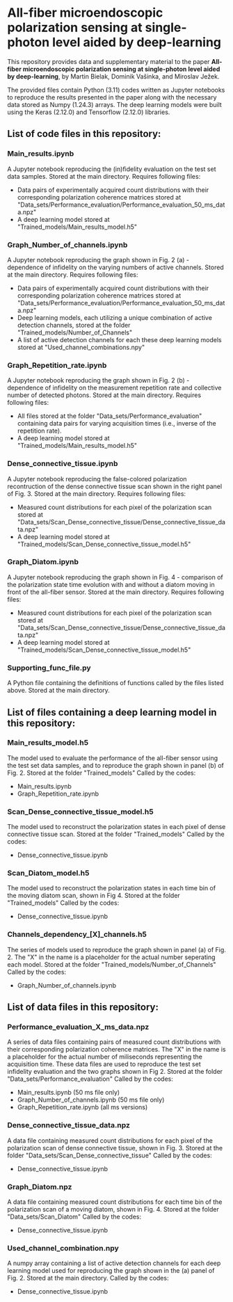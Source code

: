 # All-fiber microendoscopic polarization sensing at single-photon level aided by deep-learning

This repository provides data and supplementary material to the paper **All-fiber microendoscopic polarization sensing at single-photon level aided by deep-learning**, by Martin Bielak, Dominik Vašinka, and Miroslav Ježek.

The provided files contain Python (3.11) codes written as Jupyter notebooks to reproduce the results presented in the paper along with the necessary data stored as Numpy (1.24.3) arrays. The deep learning models were built using the Keras (2.12.0) and Tensorflow (2.12.0) libraries.

## List of code files in this repository:
### Main_results.ipynb
A Jupyter notebook reproducing the (in)fidelity evaluation on the test set data samples.
Stored at the main directory.
Requires following files:
- Data pairs of experimentally acquired count distributions with their corresponding polarization coherence matrices stored at "Data_sets/Performance_evaluation/Performance_evaluation_50_ms_data.npz"
- A deep learning model stored at "Trained_models/Main_results_model.h5"

### Graph_Number_of_channels.ipynb
A Jupyter notebook reproducing the graph shown in Fig. 2 (a) - dependence of infidelity on the varying numbers of active channels.
Stored at the main directory.
Requires following files:
- Data pairs of experimentally acquired count distributions with their corresponding polarization coherence matrices stored at "Data_sets/Performance_evaluation/Performance_evaluation_50_ms_data.npz"
- Deep learning models, each utilizing a unique combination of active detection channels, stored at the folder "Trained_models/Number_of_Channels"
- A list of active detection channels for each these deep learning models stored at "Used_channel_combinations.npy"

### Graph_Repetition_rate.ipynb
A Jupyter notebook reproducing the graph shown in Fig. 2 (b) - dependence of infidelity on the measurement repetition rate and collective number of detected photons.
Stored at the main directory.
Requires following files:
- All files stored at the folder "Data_sets/Performance_evaluation" containing data pairs for varying acquisition times (i.e., inverse of the repetition rate).
- A deep learning model stored at "Trained_models/Main_results_model.h5"

### Dense_connective_tissue.ipynb
A Jupyter notebook reproducing the false-colored polarization recontruction of the dense connective tissue scan shown in the right panel of Fig. 3.
Stored at the main directory.
Requires following files:
- Measured count distributions for each pixel of the polarization scan stored at "Data_sets/Scan_Dense_connective_tissue/Dense_connective_tissue_data.npz"
- A deep learning model stored at "Trained_models/Scan_Dense_connective_tissue_model.h5"

### Graph_Diatom.ipynb
A Jupyter notebook reproducing the graph shown in Fig. 4 - comparison of the polarization state time evolution with and without a diatom moving in front of the all-fiber sensor.
Stored at the main directory.
Requires following files:
- Measured count distributions for each pixel of the polarization scan stored at "Data_sets/Scan_Dense_connective_tissue/Dense_connective_tissue_data.npz"
- A deep learning model stored at "Trained_models/Scan_Dense_connective_tissue_model.h5"

### Supporting_func_file.py
A Python file containing the definitions of functions called by the files listed above.
Stored at the main directory.


## List of files containing a deep learning model in this repository:
### Main_results_model.h5
The model used to evaluate the performance of the all-fiber sensor using the test set data samples, and to reproduce the graph shown in panel (b) of Fig. 2.
Stored at the folder "Trained_models"
Called by the codes:
- Main_results.ipynb
- Graph_Repetition_rate.ipynb

### Scan_Dense_connective_tissue_model.h5
The model used to reconstruct the polarization states in each pixel of dense connective tissue scan.
Stored at the folder "Trained_models"
Called by the codes:
- Dense_connective_tissue.ipynb

### Scan_Diatom_model.h5
The model used to reconstruct the polarization states in each time bin of the moving diatom scan, shown in Fig 4.
Stored at the folder "Trained_models"
Called by the codes:
- Dense_connective_tissue.ipynb

### Channels_dependency_[X]_channels.h5
The series of models used to reproduce the graph shown in panel (a) of Fig. 2. The "X" in the name is a placeholder for the actual number seperating each model.
Stored at the folder "Trained_models/Number_of_Channels"
Called by the codes:
- Graph_Number_of_channels.ipynb


## List of data files in this repository:
### Performance_evaluation_X_ms_data.npz
A series of data files containing pairs of measured count distributions with their corresponding polarization coherence matrices. The "X" in the name is a placeholder for the actual number of miliseconds representing the acquisition time. These data files are used to reproduce the test set infidelity evaluation and the two graphs shown in Fig 2.
Stored at the folder "Data_sets/Performance_evaluation"
Called by the codes:
- Main_results.ipynb (50 ms file only)
- Graph_Number_of_channels.ipynb (50 ms file only)
- Graph_Repetition_rate.ipynb (all ms versions)

### Dense_connective_tissue_data.npz
A data file containing measured count distributions for each pixel of the polarization scan of dense connective tissue, shown in Fig. 3.
Stored at the folder "Data_sets/Scan_Dense_connective_tissue"
Called by the codes:
- Dense_connective_tissue.ipynb

### Graph_Diatom.npz
A data file containing measured count distributions for each time bin of the polarization scan of a moving diatom, shown in Fig. 4.
Stored at the folder "Data_sets/Scan_Diatom"
Called by the codes:
- Dense_connective_tissue.ipynb

### Used_channel_combination.npy
A numpy array containing a list of active detection channels for each deep learning model used for reproducing the graph shown in the (a) panel of Fig. 2.
Stored at the main directory.
Called by the codes:
- Dense_connective_tissue.ipynb


















